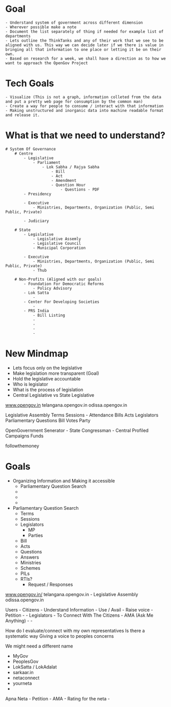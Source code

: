# Goal
    - Understand system of government across different dimension
    - Wherever possible make a note
    - Document the list separately of thing if needed for example list of departments
    - Lets outline the ThinkTanks and any of their work that we see to be aligned with us. This way we can decide later if we there is value in bringing all that information to one place or letting it be on their own.
    - Based on research for a week, we shall have a direction as to how we want to approach the OpenGov Project

# Tech Goals    
    - Visualize (This is not a graph, information colleted from the data and put a pretty web page for consumption by the common man)
    - Create a way for people to consume / interact with that information
    - Making unstructured and inorganic data into machine readable format and release it.

# What is that we need to understand?
    # System Of Governance
        # Centre        
            - Legislative
                - Parliament
                    - Lok Sabha / Rajya Sabha
                        - Bill
                        - Act
                        - Amendment               
                        - Question Hour
                            - Questions - PDF                    
            - Presidency

            - Executive            
                - Ministries, Departments, Organization (Public, Semi Public, Private)        

            - Judiciary

        # State
            - Legislative    
                - Legislative Assemly
                - Legislative Council
                - Municipal Corporation

            - Executive
                - Ministries, Departments, Organization (Public, Semi Public, Private)
                - Thub

        # Non-Profits (Aligned with our goals)
            - Foundation For Democratic Reforms
                - Policy Advisory                
            - Lok Satta
                - 
            - Center For Developing Societies
                - 
            - PRS India
                - Bill Listing
                - 
                - 
                - 
                - 
# New Mindmap

- Lets focus only on the legislative
- Make legislation more transparent (Goal)
- Hold the legislative accountable
- Who is legislator
- What is the process of legislation
- Central Legislative vs State Legislative 

www.opengov.in
telangana.opengov.in
odissa.opengov.in

Legislative Assembly Terms
Sessions
    - Attendance
Bills
Acts
Legislators
Parliamentary Questions
Bill Votes
Party

OpenGovernment
Senerator - State
Congressman - Central
Profiled
Campaigns Funds

followthemoney

# Goals
- Organizing Information and Making it accessible
    - Parliamentary Question Search
    - 
    - 
    - 
- Parliamentary Question Search
    - Terms
    - Sessions
    - Legislators
        - MP
        - Parties
    - Bill
    - Acts
    - Questions
    - Answers    
    - Ministries
    - Schemes
    - PILs
    - RTIs?
        - Request / Responses
 
www.opengov.in/
telangana.opengov.in
    - Legislative Assembly
odissa.opengov.in


Users
    - Citizens
        - Understand Information
        - Use / Avail
        - Raise voice
            - Petition
            - 
    - Legislators 
        - To Connect With The Citizens
        - AMA (Ask Me Anything)
        - 
        - 

How do I evaluate/connect with my own representatives
Is there a systematic way
Giving a voice to peoples concerns

We might need a different name

- MyGov
- PeoplesGov
- LokSatta / LokAdalat
- sarkaar.in
- netaconnect
- yourneta
- 

Apna Neta
    - Petition
    - AMA
    - Rating for the neta
    - 